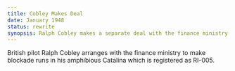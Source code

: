 ```yaml
---
title: Cobley Makes Deal
date: January 1948 
status: rewrite
synopsis: Ralph Cobley makes a separate deal with the finance ministry to make blockade runs in his amphibious Catalina, which annoys Suryadarma.
---
```

British pilot Ralph Cobley arranges with the finance ministry to make blockade runs in his amphibious Catalina which is registered as RI-005. 

